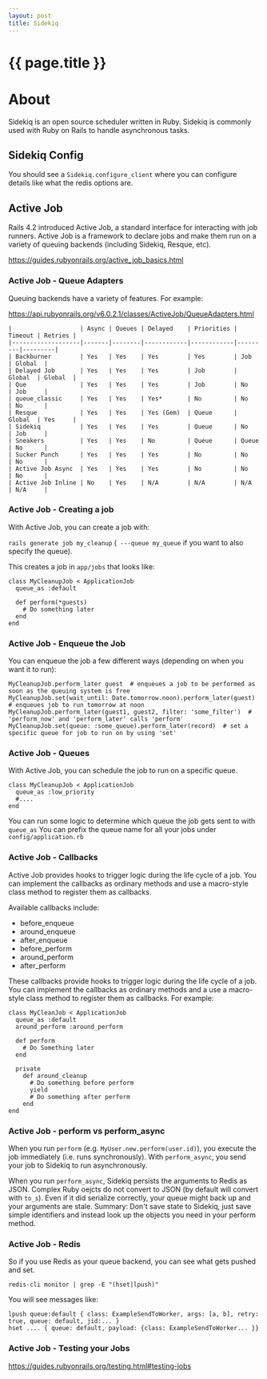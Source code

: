 ```yaml
---
layout: post
title: Sidekiq
---
```



# {{ page.title }}

# About

Sidekiq is an open source scheduler written in Ruby. Sidekiq is commonly used with Ruby on Rails to handle
asynchronous tasks.

## Sidekiq Config

You should see a `Sidekiq.configure_client` where you can configure details like what the redis options are.

## Active Job

Rails 4.2 introduced Active Job, a standard interface for interacting with job runners. Active Job is a framework
to declare jobs and make them run on a variety of queuing backends (including Sidekiq, Resque, etc).

https://guides.rubyonrails.org/active_job_basics.html

### Active Job - Queue Adapters

Queuing backends have a variety of features. For example:

https://api.rubyonrails.org/v6.0.2.1/classes/ActiveJob/QueueAdapters.html

    |                   | Async | Queues | Delayed    | Priorities | Timeout | Retries |
    |-------------------|-------|--------|------------|------------|---------|---------|
    | Backburner        | Yes   | Yes    | Yes        | Yes        | Job     | Global  |
    | Delayed Job       | Yes   | Yes    | Yes        | Job        | Global  | Global  |
    | Que               | Yes   | Yes    | Yes        | Job        | No      | Job     |
    | queue_classic     | Yes   | Yes    | Yes*       | No         | No      | No      |
    | Resque            | Yes   | Yes    | Yes (Gem)  | Queue      | Global  | Yes     |
    | Sidekiq           | Yes   | Yes    | Yes        | Queue      | No      | Job     |
    | Sneakers          | Yes   | Yes    | No         | Queue      | Queue   | No      |
    | Sucker Punch      | Yes   | Yes    | Yes        | No         | No      | No      |
    | Active Job Async  | Yes   | Yes    | Yes        | No         | No      | No      |
    | Active Job Inline | No    | Yes    | N/A        | N/A        | N/A     | N/A     |

### Active Job - Creating a job

With Active Job, you can create a job with:

`rails generate job my_cleanup` (` ---queue my_queue` if you want to also specify the queue).

This creates a job in `app/jobs` that looks like:

    class MyCleanupJob < ApplicationJob
      queue_as :default

      def perform(*guests)
        # Do something later
      end
    end

### Active Job - Enqueue the Job

You can enqueue the job a few different ways (depending on when you want it to run):

    MyCleanupJob.perform_later guest  # enqueues a job to be performed as soon as the queuing system is free
    MyCleanupJob.set(wait_until: Date.tomorrow.noon).perform_later(guest)  # enqueues job to run tomorrow at noon
    MyCleanupJob.perform_later(guest1, guest2, filter: 'some_filter')  # 'perform_now' and 'perform_later' calls 'perform'
    MyCleanupJob.set(queue: :some_queue).perform_later(record)  # set a specific queue for job to run on by using 'set'

### Active Job - Queues

With Active Job, you can schedule the job to run on a specific queue.

    class MyCleanupJob < ApplicationJob
      queue_as :low_priority
      #....
    end

You can run some logic to determine which queue the job gets sent to with `queue_as`
You can prefix the queue name for all your jobs under `config/application.rb`

### Active Job - Callbacks

Active Job provides hooks to trigger logic during the life cycle of a job.
You can implement the callbacks as ordinary methods and use a macro-style class method to register them as callbacks.

Available callbacks include:

* before_enqueue
* around_enqueue
* after_enqueue
* before_perform
* around_perform
* after_perform

These callbacks provide hooks to trigger logic during the life cycle of a job. You can implement the callbacks
as ordinary methods and a use a macro-style class method to register them as callbacks. For example:

    class MyCleanJob < ApplicationJob
      queue_as :default
      around_perform :around_perform

      def perform
        # Do Something later
      end

      private
        def around_cleanup
          # Do something before perform
          yield
          # Do something after perform
        end
    end

### Active Job - perform vs perform_async

When you run `perform` (e.g. `MyUser.new.perform(user.id)`), you execute the job immediately (i.e. runs synchronously).
With `perform_async`, you send your job to Sidekiq to run asynchronously.

When you run `perform_async`, Sidekiq persists the arguments to Redis as JSON. Complex Ruby oejcts do not convert
to JSON (by default will convert with `to_s`). Even if it did serialize correctly, your queue might back up and
your arguments are stale. Summary: Don't save state to Sidekiq, just save simple identifiers and instead look up
the objects you need in your perform method.

### Active Job - Redis

So if you use Redis as your queue backend, you can see what gets pushed and set.

    redis-cli monitor | grep -E "(hset|lpush)"

You will see messages like:

    lpush queue:default { class: ExampleSendToWorker, args: [a, b], retry: true, queue: default, jid:... }
    hset .... { queue: default, payload: {class: ExampleSendToWorker... }}

### Active Job - Testing your Jobs

https://guides.rubyonrails.org/testing.html#testing-jobs

###
